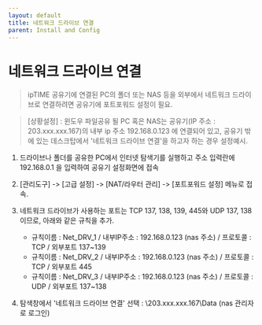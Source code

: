 ```yaml
---
layout: default
title: 네트워크 드라이브 연결
parent: Install and Config
---
```


# 네트워크 드라이브 연결

>ipTIME 공유기에 연결된 PC의 폴더 또는 NAS 등을 외부에서 네트워크 드라이브로 연결하려면 공유기에 포트포워드 설정이 필요.

>[상황설정] : 윈도우 파일공유 될 PC 혹은 NAS는 공유기(IP 주소 : 203.xxx.xxx.167)의 내부 ip 주소 192.168.0.123 에 연결되어 있고,  공유기 밖에 있는 데스크탑에서 '네트워크 드라이브 연결'을 하고자 하는 경우 설정예시.

1. 드라이브나 폴더를 공유한 PC에서 인터넷 탐색기를 실행하고 주소 입력란에 192.168.0.1 을 입력하여 공유기 설정화면에 접속

2. [관리도구] -> [고급 설정] -> [NAT/라우터 관리] -> [포트포워드 설정] 메뉴로 접속.

3. 네트워크 드라이브가 사용하는 포트는 TCP 137, 138, 139, 445와 UDP 137, 138 이므로, 아래와 같은 규칙을 추가.

	- 규칙이름 :  Net_DRV_1 / 내부IP주소 : 192.168.0.123 (nas 주소) / 프로토콜 : TCP / 외부포트 137~139
	- 규칙이름 :  Net_DRV_2 / 내부IP주소 : 192.168.0.123 (nas 주소) / 프로토콜 : TCP / 외부포트 445
	- 규칙이름 :  Net_DRV_3 / 내부IP주소 : 192.168.0.123 (nas 주소) / 프로토콜 : UDP / 외부포트 137~138

4. 탐색창에서 '네트워크 드라이브 연결' 선택 : \\203.xxx.xxx.167\Data (nas 관리자로 로그인)
